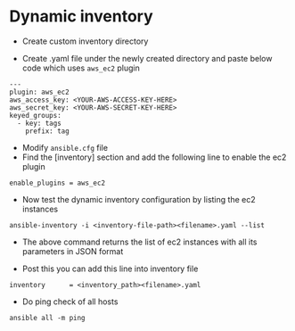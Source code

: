 # Dynamic inventory

* Create custom inventory directory

* Create .yaml file under the newly created directory and paste below code which uses `aws_ec2` plugin

```
---
plugin: aws_ec2
aws_access_key: <YOUR-AWS-ACCESS-KEY-HERE>
aws_secret_key: <YOUR-AWS-SECRET-KEY-HERE>
keyed_groups:
  - key: tags
    prefix: tag
```

* Modify `ansible.cfg` file
* Find the [inventory] section and add the following line to enable the ec2 plugin

```enable_plugins = aws_ec2```

* Now test the dynamic inventory configuration by listing the ec2 instances

```ansible-inventory -i <inventory-file-path><filename>.yaml --list```

* The above command returns the list of ec2 instances with all its parameters in JSON format

* Post this you can add this line into inventory file

```inventory      = <inventory_path><filename>.yaml```

* Do ping check of all hosts

```ansible all -m ping```
